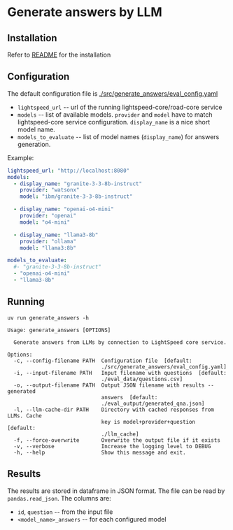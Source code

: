 # Generate answers by LLM

## Installation
Refer to [README](README.md) for the installation

## Configuration
The default configuration file is [./src/generate_answers/eval_config.yaml](/src/generate_answers/eval_config.yaml)

- `lightspeed_url` -- url of the running lightspeed-core/road-core service
- `models` -- list of available models. `provider` and `model` have to match
lightspeed-core service configuration. `display_name` is a nice short model name.
- `models_to_evaluate` -- list of model names (`display_name`) for answers generation.

Example:
```yaml
lightspeed_url: "http://localhost:8080"
models:
  - display_name: "granite-3-3-8b-instruct"
    provider: "watsonx"
    model: "ibm/granite-3-3-8b-instruct"

  - display_name: "openai-o4-mini"
    provider: "openai"
    model: "o4-mini"

  - display_name: "llama3-8b"
    provider: "ollama"
    model: "llama3:8b"

models_to_evaluate:
  #- "granite-3-3-8b-instruct"
  - "openai-o4-mini"
  - "llama3-8b"
```

## Running
`uv run generate_answers -h`

```
Usage: generate_answers [OPTIONS]

  Generate answers from LLMs by connection to LightSpeed core service.

Options:
  -c, --config-filename PATH  Configuration file  [default:
                              ./src/generate_answers/eval_config.yaml]
  -i, --input-filename PATH   Input filename with questions  [default:
                              ./eval_data/questions.csv]
  -o, --output-filename PATH  Output JSON filename with results -- generated
                              answers  [default:
                              ./eval_output/generated_qna.json]
  -l, --llm-cache-dir PATH    Directory with cached responses from LLMs. Cache
                              key is model+provider+question  [default:
                              ./llm_cache]
  -f, --force-overwrite       Overwrite the output file if it exists
  -v, --verbose               Increase the logging level to DEBUG
  -h, --help                  Show this message and exit.
```

## Results
The results are stored in dataframe in JSON format. The file can be read by `pandas.read_json`.
The columns are:
- `id`, `question` -- from the input file
- `<model_name>_answers` -- for each configured model
